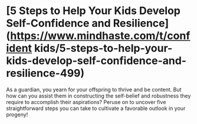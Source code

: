 
# [5 Steps to Help Your Kids Develop Self-Confidence and Resilience](https://www.mindhaste.com/t/confident kids/5-steps-to-help-your-kids-develop-self-confidence-and-resilience-499)

As a guardian, you yearn for your offspring to thrive and be content. But how can you assist them in constructing the self-belief and robustness they require to accomplish their aspirations? Peruse on to uncover five straightforward steps you can take to cultivate a favorable outlook in your progeny!
    